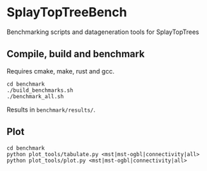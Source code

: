 # SplayTopTreeBench
Benchmarking scripts and datageneration tools for SplayTopTrees 


## Compile, build and benchmark
Requires cmake, make, rust and gcc.
```
cd benchmark
./build_benchmarks.sh
./benchmark_all.sh
```
Results in ```benchmark/results/```.


## Plot
```
cd benchmark
python plot_tools/tabulate.py <mst|mst-ogbl|connectivity|all>
python plot_tools/plot.py <mst|mst-ogbl|connectivity|all>
```

